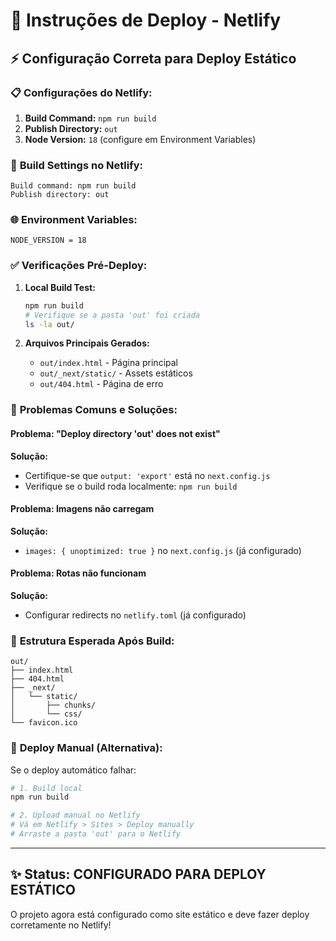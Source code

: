 # 🚀 Instruções de Deploy - Netlify

## ⚡ Configuração Correta para Deploy Estático

### 📋 **Configurações do Netlify:**

1. **Build Command:** `npm run build`
2. **Publish Directory:** `out`
3. **Node Version:** `18` (configure em Environment Variables)

### 🔧 **Build Settings no Netlify:**

```
Build command: npm run build
Publish directory: out
```

### 🌐 **Environment Variables:**

```
NODE_VERSION = 18
```

### ✅ **Verificações Pré-Deploy:**

1. **Local Build Test:**
   ```bash
   npm run build
   # Verifique se a pasta 'out' foi criada
   ls -la out/
   ```

2. **Arquivos Principais Gerados:**
   - `out/index.html` - Página principal
   - `out/_next/static/` - Assets estáticos
   - `out/404.html` - Página de erro

### 🚨 **Problemas Comuns e Soluções:**

#### **Problema:** "Deploy directory 'out' does not exist"
**Solução:** 
- Certifique-se que `output: 'export'` está no `next.config.js`
- Verifique se o build roda localmente: `npm run build`

#### **Problema:** Imagens não carregam
**Solução:** 
- `images: { unoptimized: true }` no `next.config.js` (já configurado)

#### **Problema:** Rotas não funcionam
**Solução:** 
- Configurar redirects no `netlify.toml` (já configurado)

### 📁 **Estrutura Esperada Após Build:**

```
out/
├── index.html
├── 404.html
├── _next/
│   └── static/
│       ├── chunks/
│       └── css/
└── favicon.ico
```

### 🎯 **Deploy Manual (Alternativa):**

Se o deploy automático falhar:

```bash
# 1. Build local
npm run build

# 2. Upload manual no Netlify
# Vá em Netlify > Sites > Deploy manually
# Arraste a pasta 'out' para o Netlify
```

---

## ✨ Status: **CONFIGURADO PARA DEPLOY ESTÁTICO**

O projeto agora está configurado como site estático e deve fazer deploy corretamente no Netlify!